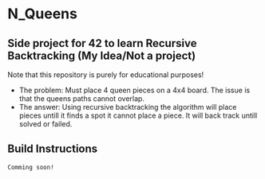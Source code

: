 # N_Queens
## Side project for 42 to learn Recursive Backtracking (My Idea/Not a project)
Note that this repository is purely for educational purposes!

- The problem: Must place 4 queen pieces on a 4x4 board. The issue is that the queens paths cannot overlap.
- The answer: Using recursive backtracking the algorithm will place pieces untill it finds a spot it cannot place a piece.
              It will back track untill solved or failed.
              
## Build Instructions

```Comming soon!```
